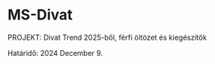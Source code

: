 # MS-Divat
PROJEKT:  Divat Trend 2025-ből, férfi öltözet és kiegészítők


Határidő: 2024 December 9.
